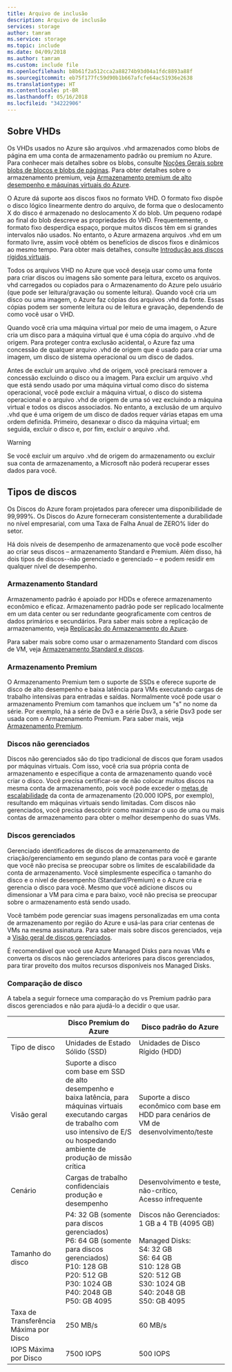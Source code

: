 ```yaml
---
title: Arquivo de inclusão
description: Arquivo de inclusão
services: storage
author: tamram
ms.service: storage
ms.topic: include
ms.date: 04/09/2018
ms.author: tamram
ms.custom: include file
ms.openlocfilehash: b8b61f2a512cca2a88274b93d04a1fdc8893a88f
ms.sourcegitcommit: eb75f177fc59d90b1b667afcfe64ac51936e2638
ms.translationtype: HT
ms.contentlocale: pt-BR
ms.lasthandoff: 05/16/2018
ms.locfileid: "34222906"
---
```

## <a name="about-vhds"></a>Sobre VHDs

Os VHDs usados no Azure são arquivos .vhd armazenados como blobs de página em uma conta de armazenamento padrão ou premium no Azure. Para conhecer mais detalhes sobre os blobs, consulte [Noções Gerais sobre blobs de blocos e blobs de páginas](/rest/api/storageservices/Understanding-Block-Blobs--Append-Blobs--and-Page-Blobs/). Para obter detalhes sobre o armazenamento premium, veja [Armazenamento premium de alto desempenho e máquinas virtuais do Azure](../articles/virtual-machines/windows/premium-storage.md).

O Azure dá suporte aos discos fixos no formato VHD. O formato fixo dispõe o disco lógico linearmente dentro do arquivo, de forma que o deslocamento X do disco é armazenado no deslocamento X do blob. Um pequeno rodapé ao final do blob descreve as propriedades do VHD. Frequentemente, o formato fixo desperdiça espaço, porque muitos discos têm em si grandes intervalos não usados. No entanto, o Azure armazena arquivos .vhd em um formato livre, assim você obtém os benefícios de discos fixos e dinâmicos ao mesmo tempo. Para obter mais detalhes, consulte [Introdução aos discos rígidos virtuais](https://technet.microsoft.com/library/dd979539.aspx).

Todos os arquivos VHD no Azure que você deseja usar como uma fonte para criar discos ou imagens são somente para leitura, exceto os arquivos. vhd carregados ou copiados para o Armazenamento do Azure pelo usuário (que pode ser leitura/gravação ou somente leitura). Quando você cria um disco ou uma imagem, o Azure faz cópias dos arquivos .vhd da fonte. Essas cópias podem ser somente leitura ou de leitura e gravação, dependendo de como você usar o VHD.

Quando você cria uma máquina virtual por meio de uma imagem, o Azure cria um disco para a máquina virtual que é uma cópia do arquivo .vhd de origem. Para proteger contra exclusão acidental, o Azure faz uma concessão de qualquer arquivo .vhd de origem que é usado para criar uma imagem, um disco de sistema operacional ou um disco de dados.

Antes de excluir um arquivo .vhd de origem, você precisará remover a concessão excluindo o disco ou a imagem. Para excluir um arquivo .vhd que está sendo usado por uma máquina virtual como disco do sistema operacional, você pode excluir a máquina virtual, o disco do sistema operacional e o arquivo .vhd de origem de uma só vez excluindo a máquina virtual e todos os discos associados. No entanto, a exclusão de um arquivo .vhd que é uma origem de um disco de dados requer várias etapas em uma ordem definida. Primeiro, desanexar o disco da máquina virtual; em seguida, excluir o disco e, por fim, excluir o arquivo .vhd.

> [!WARNING]
> Se você excluir um arquivo .vhd de origem do armazenamento ou excluir sua conta de armazenamento, a Microsoft não poderá recuperar esses dados para você.

## <a name="types-of-disks"></a>Tipos de discos 

Os Discos do Azure foram projetados para oferecer uma disponibilidade de 99,999%. Os Discos do Azure forneceram consistentemente a durabilidade no nível empresarial, com uma Taxa de Falha Anual de ZERO% líder do setor.

Há dois níveis de desempenho de armazenamento que você pode escolher ao criar seus discos – armazenamento Standard e Premium. Além disso, há dois tipos de discos--não gerenciado e gerenciado – e podem residir em qualquer nível de desempenho.


### <a name="standard-storage"></a>Armazenamento Standard 

Armazenamento padrão é apoiado por HDDs e oferece armazenamento econômico e eficaz. Armazenamento padrão pode ser replicado localmente em um data center ou ser redundante geograficamente com centros de dados primários e secundários. Para saber mais sobre a replicação de armazenamento, veja [Replicação do Armazenamento do Azure](../articles/storage/common/storage-redundancy.md). 

Para saber mais sobre como usar o armazenamento Standard com discos de VM, veja [Armazenamento Standard e discos](../articles/virtual-machines/windows/standard-storage.md).

### <a name="premium-storage"></a>Armazenamento Premium 

O Armazenamento Premium tem o suporte de SSDs e oferece suporte de disco de alto desempenho e baixa latência para VMs executando cargas de trabalho intensivas para entradas e saídas. Normalmente você pode usar o armazenamento Premium com tamanhos que incluem um "s" no nome da série. Por exemplo, há a série de Dv3 e a série Dsv3, a série Dsv3 pode ser usada com o Armazenamento Premium.  Para saber mais, veja [Armazenamento Premium](../articles/virtual-machines/windows/premium-storage.md).

### <a name="unmanaged-disks"></a>Discos não gerenciados

Discos não gerenciados são do tipo tradicional de discos que foram usados por máquinas virtuais. Com isso, você cria sua própria conta de armazenamento e especifique a conta de armazenamento quando você criar o disco. Você precisa certificar-se de não colocar muitos discos na mesma conta de armazenamento, pois você pode exceder o [metas de escalabilidade](../articles/storage/common/storage-scalability-targets.md) da conta de armazenamento (20.000 IOPS, por exemplo), resultando em máquinas virtuais sendo limitadas. Com discos não gerenciados, você precisa descobrir como maximizar o uso de uma ou mais contas de armazenamento para obter o melhor desempenho do suas VMs.

### <a name="managed-disks"></a>Discos gerenciados 

Gerenciado identificadores de discos de armazenamento de criação/gerenciamento em segundo plano de contas para você e garante que você não precisa se preocupar sobre os limites de escalabilidade da conta de armazenamento. Você simplesmente especifica o tamanho do disco e o nível de desempenho (Standard/Premium) e o Azure cria e gerencia o disco para você. Mesmo que você adicione discos ou dimensionar a VM para cima e para baixo, você não precisa se preocupar sobre o armazenamento está sendo usado. 

Você também pode gerenciar suas imagens personalizadas em uma conta de armazenamento por região do Azure e usá-las para criar centenas de VMs na mesma assinatura. Para saber mais sobre discos gerenciados, veja a [Visão geral de discos gerenciados](../articles/virtual-machines/windows/managed-disks-overview.md).

É recomendável que você use Azure Managed Disks para novas VMs e converta os discos não gerenciados anteriores para discos gerenciados, para tirar proveito dos muitos recursos disponíveis nos Managed Disks.

### <a name="disk-comparison"></a>Comparação de disco

A tabela a seguir fornece uma comparação do vs Premium padrão para discos gerenciados e não para ajudá-lo a decidir o que usar.

|    | Disco Premium do Azure | Disco padrão do Azure |
|--- | ------------------ | ------------------- |
| Tipo de disco | Unidades de Estado Sólido (SSD) | Unidades de Disco Rígido (HDD)  |
| Visão geral  | Suporte a disco com base em SSD de alto desempenho e baixa latência, para máquinas virtuais executando cargas de trabalho com uso intensivo de E/S ou hospedando ambiente de produção de missão crítica | Suporte a disco econômico com base em HDD para cenários de VM de desenvolvimento/teste |
| Cenário  | Cargas de trabalho confidenciais produção e desempenho | Desenvolvimento e teste, não-crítico, <br>Acesso infrequente |
| Tamanho do disco | P4: 32 GB (somente para discos gerenciados)<br>P6: 64 GB (somente para discos gerenciados)<br>P10: 128 GB<br>P20: 512 GB<br>P30: 1024 GB<br>P40: 2048 GB<br>P50: GB 4095 | Discos não Gerenciados: 1 GB a 4 TB (4095 GB) <br><br>Managed Disks:<br> S4: 32 GB <br>S6: 64 GB <br>S10: 128 GB <br>S20: 512 GB <br>S30: 1024 GB <br>S40: 2048 GB<br>S50: GB 4095| 
| Taxa de Transferência Máxima por Disco | 250 MB/s | 60 MB/s | 
| IOPS Máxima por Disco | 7500 IOPS | 500 IOPS | 

